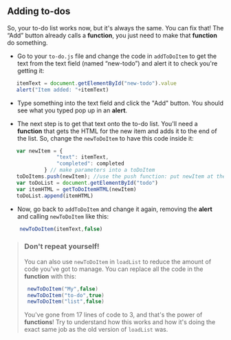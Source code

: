 ## Adding to-dos

So, your to-do list works now, but it's always the same. You can fix that! The “Add” button already calls a **function**, you just need to make that **function** do something.

+ Go to your `to-do.js` file and change the code in `addToDoItem` to get the text from the text field \(named “new-todo”\) and alert it to check you're getting it:

```JavaScript
   itemText = document.getElementById("new-todo").value
   alert("Item added: "+itemText)
```

+ Type something into the text field and click the "Add" button. You should see what you typed pop up in an **alert**.

+ The next step is to get that text onto the to-do list. You'll need a **function** that gets the HTML for the new item and adds it to the end of the list. So, change the `newToDoItem` to have this code inside it:

```JavaScript
   var newItem = {
                "text": itemText,
                "completed": completed
            } // make parameters into a toDoItem
   toDoItems.push(newItem); //use the push function: put newItem at the end of toDoItems
   var toDoList = document.getElementById("todo")
   var itemHTML = getToDoItemHTML(newItem)
   toDoList.append(itemHTML)
```

+ Now, go back to `addToDoItem` and change it again, removing the **alert** and calling `newToDoItem` like this:

```JavaScript
    newToDoItem(itemText,false)
```

   > ### Don't repeat yourself!
   >
   > You can also use `newToDoItem` in `loadList` to reduce the amount of code you've got to manage. You can replace all the code in the **function** with this:
   >
   > ```JavaScript
   >  newToDoItem("My",false)
   >  newToDoItem("to-do",true)
   >  newToDoItem("list",false)
   > ```
   >
   > You've gone from 17 lines of code to 3, and that's the power of **functions**! Try to understand how this works and how it's doing the exact same job as the old version of `loadList` was.



